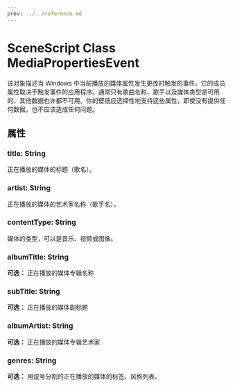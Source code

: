 ```yaml
---
prev: ../../reference.md
---
```


# SceneScript Class MediaPropertiesEvent


该对象描述当 Windows 中当前播放的媒体属性发生更改时触发的事件。它的成员属性取决于触发事件的应用程序。通常只有歌曲名称、歌手以及媒体类型是可用的，其他数据也许都不可用。你的壁纸应选择性地支持这些属性，即使没有提供任何数据，也不应该造成任何问题。

## 属性

### title: String

正在播放的媒体的标题（歌名）。

### artist: String

正在播放的媒体的艺术家名称（歌手名）。

### contentType: String

媒体的类型，可以是音乐、视频或图像。

### albumTitle: String

**可选：** 正在播放的媒体专辑名称

### subTitle: String

**可选：** 正在播放的媒体副标题

### albumArtist: String

**可选：** 正在播放的媒体专辑艺术家

### genres: String

**可选：** 用逗号分割的正在播放的媒体的标签、风格列表。
